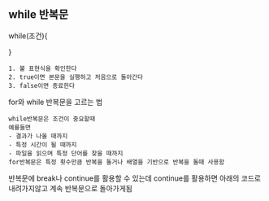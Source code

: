 <h2>while 반복문</h2>

while(조건){

}

```
1. 불 표현식을 확인한다
2. true이면 본문을 실행하고 처음으로 돌아간다
3. false이면 종료한다
```
for와 while 반복문을 고르는 법
```
while반복문은 조건이 중요할때 
예를들면
- 결과가 나올 때까지
- 특정 시간이 될 때까지
- 파일을 읽으며 특정 단어를 찾을 때까지
for반복문은 특정 횟수만큼 반복을 돌거나 배열을 기반으로 반복을 돌때 사용함
```
반복문에 break나 continue를 활용할 수 있는데
continue를 활용하면 아래의 코드로 내려가지않고 계속 반복문으로 돌아가게됨
